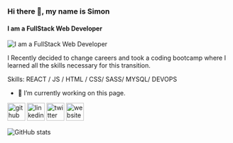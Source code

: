 ### Hi there 👋, my name is Simon
#### I am a FullStack Web Developer
![I am a FullStack Web Developer](https://arturssmirnovs.github.io/github-profile-readme-generator/images/banner.png)

I Recently decided to change careers and took a coding bootcamp where I learned all the skills necessary for this transition.

Skills:  REACT / JS / HTML / CSS/ SASS/ MYSQL/ DEVOPS

- 🔭 I’m currently working on this page. 


[<img src='https://cdn.jsdelivr.net/npm/simple-icons@3.0.1/icons/github.svg' alt='github' height='40'>](https://github.com/https://github.com/simontcodes)  [<img src='https://cdn.jsdelivr.net/npm/simple-icons@3.0.1/icons/linkedin.svg' alt='linkedin' height='40'>](https://www.linkedin.com/in/https://www.linkedin.com/in/simon-tang-arias//)  [<img src='https://cdn.jsdelivr.net/npm/simple-icons@3.0.1/icons/twitter.svg' alt='twitter' height='40'>](https://twitter.com/https://twitter.com/simon_codes)  [<img src='https://cdn.jsdelivr.net/npm/simple-icons@3.0.1/icons/icloud.svg' alt='website' height='40'>](simontang.codes)  

![GitHub stats](https://github-readme-stats.vercel.app/api?username=https://github.com/simontcodes&show_icons=true)  

